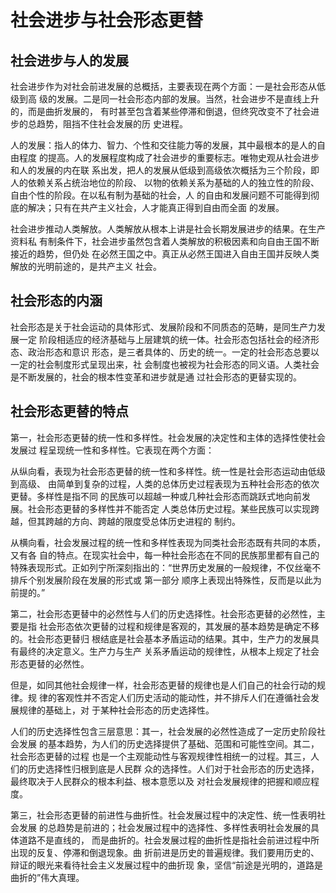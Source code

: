 # 社会进步与社会形态更替

## 社会进步与人的发展 

社会进步作为对社会前进发展的总概括，主要表现在两个方面：一是社会形态从低级到高 级的发展。二是同一社会形态内部的发展。当然，社会进步不是直线上升的，而是曲折发展的， 有时甚至包含着某些停滞和倒退，但终究改变不了社会进步的总趋势，阻挡不住社会发展的历 史进程。 

人的发展：指人的体力、智力、个性和交往能力等的发展，其中最根本的是人的自由程度 的提高。人的发展程度构成了社会进步的重要标志。唯物史观从社会进步和人的发展的内在联 系出发，把人的发展从低级到高级依次概括为三个阶段，即人的依赖关系占统治地位的阶段、 以物的依赖关系为基础的人的独立性的阶段、自由个性的阶段。在以私有制为基础的社会，人 的自由和发展问题不可能得到彻底的解决；只有在共产主义社会，人才能真正得到自由而全面 的发展。 

社会进步推动人类解放。人类解放从根本上讲是社会长期发展进步的结果。在生产资料私 有制条件下，社会进步虽然包含着人类解放的积极因素和向自由王国不断接近的趋势，但仍处 在必然王国之中。真正从必然王国进入自由王国并反映人类解放的光明前途的，是共产主义 社会。

## 社会形态的内涵 

社会形态是关于社会运动的具体形式、发展阶段和不同质态的范畴，是同生产力发展一定 阶段相适应的经济基础与上层建筑的统一体。社会形态包括社会的经济形态、政治形态和意识 形态，是三者具体的、历史的统一。一定的社会形态总要以一定的社会制度形式呈现出来，社 会制度也被视为社会形态的同义语。人类社会是不断发展的，社会的根本性变革和进步就是通 过社会形态的更替实现的。

## 社会形态更替的特点 

第一，社会形态更替的统一性和多样性。社会发展的决定性和主体的选择性使社会发展过 程呈现统一性和多样性。它表现在两个方面： 

从纵向看，表现为社会形态更替的统一性和多样性。统一性是社会形态运动由低级到高级、 由简单到复杂的过程，人类的总体历史过程表现为五种社会形态的依次更替。多样性是指不同 的民族可以超越一种或几种社会形态而跳跃式地向前发展。社会形态更替的多样性并不能否定 人类总体历史过程。某些民族可以实现跨越，但其跨越的方向、跨越的限度受总体历史进程的 制约。 

从横向看，社会发展过程的统一性和多样性表现为同类社会形态既有共同的本质，又有各 自的特点。在现实社会中，每一种社会形态在不同的民族那里都有自己的特殊表现形式。正如列宁所深刻指出的：“世界历史发展的一般规律，不仅丝毫不排斥个别发展阶段在发展的形式或 第一部分 顺序上表现出特殊性，反而是以此为前提的。” 

第二，社会形态更替中的必然性与人们的历史选择性。社会形态更替的必然性，主要是指 社会形态依次更替的过程和规律是客观的，其发展的基本趋势是确定不移的。社会形态更替归 根结底是社会基本矛盾运动的结果。其中，生产力的发展具有最终的决定意义。生产力与生产 关系矛盾运动的规律性，从根本上规定了社会形态更替的必然性。 

但是，如同其他社会规律一样，社会形态更替的规律也是人们自己的社会行动的规律。规 律的客观性并不否定人们历史活动的能动性，并不排斥人们在遵循社会发展规律的基础上，对 于某种社会形态的历史选择性。 

人们的历史选择性包含三层意思：其一，社会发展的必然性造成了一定历史阶段社会发展 的基本趋势，为人们的历史选择提供了基础、范围和可能性空间。其二，社会形态更替的过程 也是一个主观能动性与客观规律性相统一的过程。其三，人们的历史选择性归根到底是人民群 众的选择性。人们对于社会形态的历史选择，最终取决于人民群众的根本利益、根本意愿以及 对社会发展规律的把握和顺应程度。 

第三，社会形态更替的前进性与曲折性。社会发展过程中的决定性、统一性表明社会发展 的总趋势是前进的；社会发展过程中的选择性、多样性表明社会发展的具体道路不是直线的， 而是曲折的。社会发展过程的曲折性是指社会前进过程中所出现的反复、停滞和倒退现象。曲 折前进是历史的普遍规律。我们要用历史的、辩证的眼光来看待社会主义发展过程中的曲折现 象，坚信“前途是光明的，道路是曲折的”伟大真理。